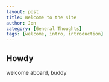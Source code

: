 ```yaml
---
layout: post
title: Welcome to the site
author: Jon
category: [General Thoughts]
tags: [welcome, intro, introduction]
---
```


## Howdy
welcome aboard, buddy